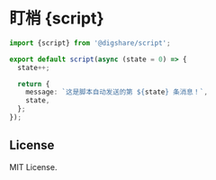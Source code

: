 # 盯梢 {script}

```ts
import {script} from '@digshare/script';

export default script(async (state = 0) => {
  state++;

  return {
    message: `这是脚本自动发送的第 ${state} 条消息！`,
    state,
  };
});
```

## License

MIT License.
